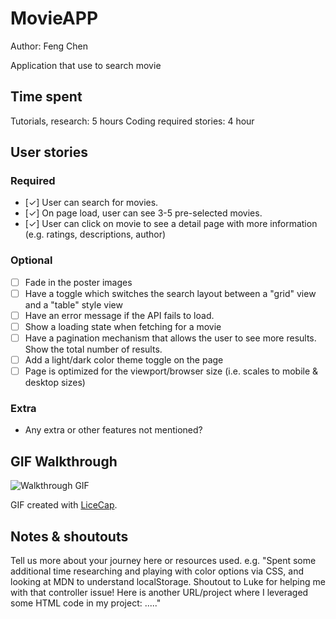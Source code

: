 # MovieAPP

Author: Feng Chen

Application that use to search movie

## Time spent
Tutorials, research: 5 hours Coding required stories: 4 hour

## User stories

### Required
 * [✓] User can search for movies. 
 * [✓] On page load, user can see 3-5 pre-selected movies.
 * [✓] User can click on movie to see a detail page with more information (e.g. ratings, descriptions, author)

### Optional

 * [ ] Fade in the poster images
 * [ ] Have a toggle which switches the search layout between a "grid" view and a "table" style view
 * [ ] Have an error message if the API fails to load.
 * [ ] Show a loading state when fetching for a movie
 * [ ] Have a pagination mechanism that allows the user to see more results. Show the total number of results.
 * [ ] Add a light/dark color theme toggle on the page
 * [ ] Page is optimized for the viewport/browser size (i.e. scales to mobile & desktop sizes)

### Extra

 * Any extra or other features not mentioned?

## GIF Walkthrough

![Walkthrough GIF](path/to/gif.gif)

GIF created with [LiceCap](https://www.cockos.com/licecap/).

## Notes & shoutouts

Tell us more about your journey here or resources used. e.g. "Spent some additional time researching and playing with color options via CSS, and looking at MDN to understand localStorage. Shoutout to Luke for helping me with that controller issue! Here is another URL/project where I leveraged some HTML code in my project: ....."
